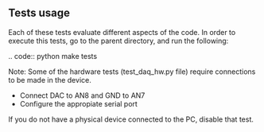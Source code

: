 Tests usage
-----------

Each of these tests evaluate different aspects of the code. 
In order to execute this tests, go to the parent directory, and run the following:

 .. code:: python
  make tests

Note:  Some of the hardware tests (test_daq_hw.py file) require connections to be made in the device. 

- Connect DAC to AN8 and GND to AN7
- Configure the appropiate serial port

If you do not have a physical device connected to the PC, disable that test.
